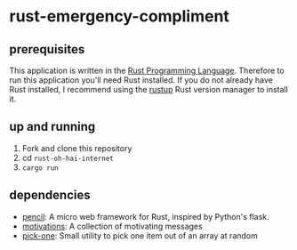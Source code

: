 # rust-emergency-compliment

## prerequisites

This application is written in the [Rust Programming Language](https://www.rust-lang.org/en-US/).
Therefore to run this application you'll need Rust installed. If you do not already have Rust 
installed, I recommend using the [rustup](https://www.rustup.rs/) Rust version manager to install it.

## up and running

1. Fork and clone this repository
2. cd `rust-oh-hai-internet`
3. `cargo run`

## dependencies

- [pencil]: A micro web framework for Rust, inspired by Python's flask.
- [motivations]: A collection of motivating messages
- [pick-one]: Small utility to pick one item out of an array at random

[pencil]: https://crates.io/crates/pencil/
[motivations]: https://crates.io/crates/motivations
[pick-one]: https://crates.io/crates/pick-one
